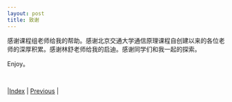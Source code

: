 ```yaml
---
layout: post
title: 致谢
---
```


感谢课程组老师给我的帮助。感谢北京交通大学通信原理课程自创建以来的各位老师的深厚积累。感谢林舒老师给我的启迪。感谢同学们和我一起的探索。

Enjoy。

<br/>

|[Index](../) | [Previous](5-7-msk) |
